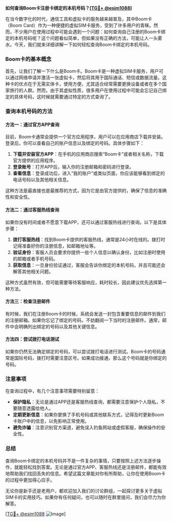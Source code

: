 **如何查询Boom卡注册卡绑定的本机号码？[[TG💪+ @esim1088](https://t.me/s/esim1088)]**

在当今数字化的时代，通信工具和虚拟卡的服务越来越普及，其中Boom卡（Boom Card）作为一种便捷的虚拟SIM卡服务，受到了许多用户的青睐。然而，不少用户在使用过程中可能会遇到一个问题：如何查询自己注册的Boom卡绑定的本机号码呢？这个问题看似简单，但如果没有正确的方法，可能让人一头雾水。今天，我们就来详细讲解一下如何轻松查询Boom卡绑定的本机号码。

### Boom卡的基本概念

首先，让我们了解一下什么是Boom卡。Boom卡是一种虚拟SIM卡服务，用户可以通过网络申请并激活一张虚拟卡，然后将其用于国际通话、短信或数据流量。这种卡的优点在于无需实体卡，使用方便，尤其适合经常需要更换设备或者在多个国家旅行的人群。然而，由于其虚拟性质，很多用户在使用过程中可能会忘记自己绑定的具体号码，这时候就需要通过特定的方式查询了。

### 查询本机号码的方法

#### 方法一：通过官方APP查询

目前，Boom卡通常会提供一个官方应用程序，用户可以在应用商店下载并安装。登录后，你可以查看自己的账户信息以及绑定的号码。具体步骤如下：

1. **下载并安装官方APP**：在手机的应用商店搜索“Boom卡”或者相关名称，下载官方提供的应用程序。
2. **登录账号**：打开APP后，输入你的注册邮箱和密码进行登录。
3. **查看信息**：登录成功后，进入“我的账户”或类似页面，你应该能够看到绑定的电话号码以及其他相关信息。

这种方法是最直接也是最推荐的方式，因为它是由官方提供的，确保了信息的准确性和安全性。

#### 方法二：通过客服热线查询

如果你没有时间或者不愿意下载APP，还可以通过客服热线进行查询。以下是具体步骤：

1. **拨打客服热线**：找到Boom卡提供的客服热线，通常是24小时在线的。拨打时记得准备好你的注册信息，如邮箱地址等。
2. **验证身份**：客服人员会要求你提供一些个人信息以确认身份，比如注册时使用的邮箱或者手机号码。
3. **获取信息**：一旦身份验证通过，客服会告诉你绑定的本机号码，并且可能还会解答其他相关问题。

这种方式虽然有效，但可能需要等待客服响应，耗时较长，因此建议优先选择第一种方法。

#### 方法三：检查注册邮件

有时候，我们在注册Boom卡的时候，系统会发送一封包含重要信息的邮件到我们的注册邮箱。如果你忘记了绑定的号码，不妨翻阅一下当时的注册邮件。通常，邮件中会明确列出绑定的号码以及其他关键信息。

#### 方法四：尝试拨打电话测试

如果你仍然无法确定绑定的号码，可以尝试拨打电话进行测试。Boom卡的号码通常是国际号码，拨打时需要注意区号。如果成功接通，那么这个号码就是你绑定的号码。

### 注意事项

在查询过程中，有几个注意事项需要特别留意：

- **保护隐私**：无论是通过APP还是客服热线查询，都需要注意保护个人隐私，不要随意透露给他人。
- **定期更新信息**：如果你更换了手机号码或其他联系方式，记得及时更新Boom卡账户中的信息，以免影响正常使用。
- **避免诈骗**：注意识别官方渠道，避免误入钓鱼网站或虚假客服，确保操作的安全性。

### 总结

查询Boom卡绑定的本机号码并不是一件复杂的事情，只要按照上述方法逐步操作，就能轻松找到答案。无论是通过官方APP、客服热线还是注册邮件，都能有效地帮助我们找回丢失的信息。希望这篇文章能对你有所帮助，让你在使用Boom卡的过程中更加得心应手。

无论你是新手还是老用户，都欢迎加入我们的讨论群组，一起探讨更多关于虚拟SIM卡的实用技巧。如果你有任何疑问，也可以随时在群里提问，我们会尽力为你解答。

[[TG💪+ @esim1088](https://t.me/s/esim1088) ![Image](https://i.postimg.cc/4NQfJmqS/Snipaste-2025-05-13-00-14-12.png)]